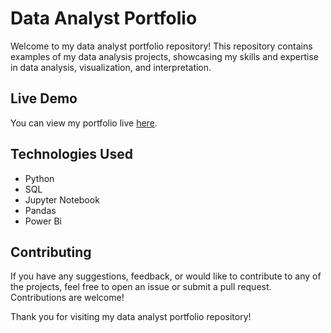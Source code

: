 # Data Analyst Portfolio

Welcome to my data analyst portfolio repository! This repository contains examples of my data analysis projects, showcasing my skills and expertise in data analysis, visualization, and interpretation.

## Live Demo

You can view my portfolio live [here](https://sanni1244.github.io/portfolio_da/).

## Technologies Used

- Python
- SQL
- Jupyter Notebook
- Pandas
- Power Bi

## Contributing

If you have any suggestions, feedback, or would like to contribute to any of the projects, feel free to open an issue or submit a pull request. Contributions are welcome!

Thank you for visiting my data analyst portfolio repository!
